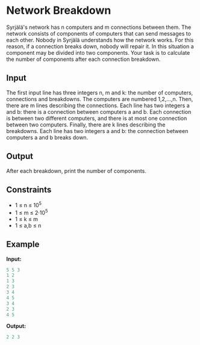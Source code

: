 # Network Breakdown  

Syrjälä's network has n computers and m connections between them. The network consists of components of computers that can send messages to each other.
Nobody in Syrjälä understands how the network works. For this reason, if a connection breaks down, nobody will repair it. In this situation a component may be divided into two components.
Your task is to calculate the number of components after each connection breakdown.

## Input

The first input line has three integers n, m and k: the number of computers, connections and breakdowns. The computers are numbered 1,2,&hellip;,n.
Then, there are m lines describing the connections. Each line has two integers a and b: there is a connection between computers a and b. Each connection is between two different computers, and there is at most one connection between two computers.
Finally, there are k lines describing the breakdowns. Each line has two integers a and b: the connection between computers a and b breaks down.

## Output

After each breakdown, print the number of components.

## Constraints

* 1 &le; n &le; 10<sup>5</sup>  
* 1 &le; m &le; 2&middot;10<sup>5</sup>  
* 1 &le; k &le; m  
* 1 &le; a,b &le; n 

## Example

**Input:**
```c++
5 5 3
1 2
1 3
2 3
3 4
4 5
3 4
2 3
4 5
```

**Output:**
```c++
2 2 3
```
